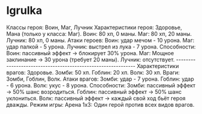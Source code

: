 # Igrulka
Классы героя: Воин, Маг, Лучник
Характеристики героя: Здоровье, Мана (только у класса: Маг).
        Воин: 80 хп, 0 маны.
        Маг: 80 хп, 20 маны.
        Лучник: 80 хп, 0 маны.
Атаки героев:
        Воин: удар мечом - 10 урона.
        Маг: удар палкой - 5 урона.
        Лучник: выстрел из лука - 7 урона.
Способности:
        Воин: пассивный эффект -> блокирует 30% урона.
        Маг: Мощное заклинание -> 30 урона (требует 20 маны).
        Лучник: отсутствует.
    -------------------------------------------------------------
Характеристики врагов: Здоровье.
        Зомби: 50 хп.
        Гоблин: 20 хп.
        Волк: 30 хп.
Враги: Зомби, Гоблин, Волк.
Атаки врагов:
        Зомби: удар - 7 урона.
        Гоблин: удар - 6 урона.
        Волк: укус - 8 урона.
Способности:
        Зомби: пассивный эффект -> 50% шанс возродиться.
        Гоблин: пассивный эффект -> 50% шанс уклониться.
        Волк: пассивный эффект -> каждый свой ход бьёт героя дважды.
Режим игры:
        Арена 1х3: Один герой против всех видов врагов.
